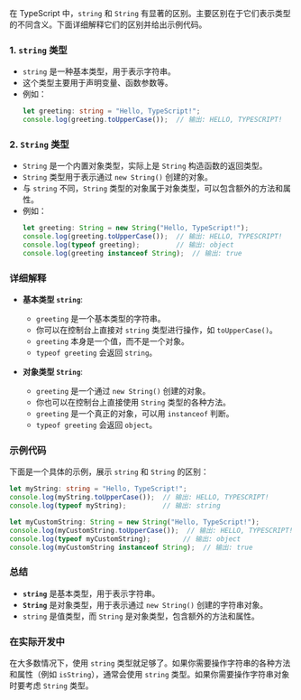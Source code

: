 在 TypeScript 中，`string` 和 `String` 有显著的区别。主要区别在于它们表示类型的不同含义。下面详细解释它们的区别并给出示例代码。

### 1. `string` 类型
- `string` 是一种基本类型，用于表示字符串。
- 这个类型主要用于声明变量、函数参数等。
- 例如：
  ```typescript
  let greeting: string = "Hello, TypeScript!";
  console.log(greeting.toUpperCase());  // 输出: HELLO, TYPESCRIPT!
  ```

### 2. `String` 类型
- `String` 是一个内置对象类型，实际上是 `String` 构造函数的返回类型。
- `String` 类型用于表示通过 `new String()` 创建的对象。
- 与 `string` 不同，`String` 类型的对象属于对象类型，可以包含额外的方法和属性。
- 例如：
  ```typescript
  let greeting: String = new String("Hello, TypeScript!");
  console.log(greeting.toUpperCase());  // 输出: HELLO, TYPESCRIPT!
  console.log(typeof greeting);         // 输出: object
  console.log(greeting instanceof String);  // 输出: true
  ```

### 详细解释
- **基本类型 `string`**:
  - `greeting` 是一个基本类型的字符串。
  - 你可以在控制台上直接对 `string` 类型进行操作，如 `toUpperCase()`。
  - `greeting` 本身是一个值，而不是一个对象。
  - `typeof greeting` 会返回 `string`。

- **对象类型 `String`**:
  - `greeting` 是一个通过 `new String()` 创建的对象。
  - 你也可以在控制台上直接使用 `String` 类型的各种方法。
  - `greeting` 是一个真正的对象，可以用 `instanceof` 判断。
  - `typeof greeting` 会返回 `object`。

### 示例代码
下面是一个具体的示例，展示 `string` 和 `String` 的区别：

```typescript
let myString: string = "Hello, TypeScript!";
console.log(myString.toUpperCase());  // 输出: HELLO, TYPESCRIPT!
console.log(typeof myString);         // 输出: string

let myCustomString: String = new String("Hello, TypeScript!");
console.log(myCustomString.toUpperCase());  // 输出: HELLO, TYPESCRIPT!
console.log(typeof myCustomString);        // 输出: object
console.log(myCustomString instanceof String);  // 输出: true
```

### 总结
- **`string`** 是基本类型，用于表示字符串。
- **`String`** 是对象类型，用于表示通过 `new String()` 创建的字符串对象。
- `string` 是值类型，而 `String` 是对象类型，包含额外的方法和属性。

### 在实际开发中
在大多数情况下，使用 `string` 类型就足够了。如果你需要操作字符串的各种方法和属性（例如 `isString`），通常会使用 `string` 类型。如果你需要操作字符串对象时要考虑 `String` 类型。